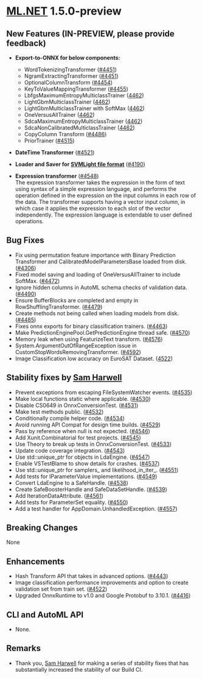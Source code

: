 # [ML.NET](http://dot.net/ml) 1.5.0-preview

## **New Features (IN-PREVIEW, please provide feedback)**
- **Export-to-ONNX for below components:**
    - WordTokenizingTransformer ([#4451](https://github.com/dotnet/machinelearning/pull/4451))
    - NgramExtractingTransformer ([#4451](https://github.com/dotnet/machinelearning/pull/4451)) 
    - OptionalColumnTransform ([#4454](https://github.com/dotnet/machinelearning/pull/4454))
    - KeyToValueMappingTransformer ([#4455](https://github.com/dotnet/machinelearning/pull/4455))
    - LbfgsMaximumEntropyMulticlassTrainer ([4462](https://github.com/dotnet/machinelearning/pull/4462))
    - LightGbmMulticlassTrainer ([4462](https://github.com/dotnet/machinelearning/pull/4462))
    - LightGbmMulticlassTrainer with SoftMax ([4462](https://github.com/dotnet/machinelearning/pull/4462))
    - OneVersusAllTrainer ([4462](https://github.com/dotnet/machinelearning/pull/4462))
    - SdcaMaximumEntropyMulticlassTrainer ([4462](https://github.com/dotnet/machinelearning/pull/4462))
    - SdcaNonCalibratedMulticlassTrainer ([4462](https://github.com/dotnet/machinelearning/pull/4462))
    - CopyColumn Transform ([#4486](https://github.com/dotnet/machinelearning/pull/4486))
    - PriorTrainer ([#4515](https://github.com/dotnet/machinelearning/pull/4515))

- **DateTime Transformer** ([#4521](https://github.com/dotnet/machinelearning/pull/4521))
- **Loader and Saver for [SVMLight file format](http://svmlight.joachims.org/)** ([#4190](https://github.com/dotnet/machinelearning/pull/4190))
- **Expression transformer** ([#4548](https://github.com/dotnet/machinelearning/pull/4548))  
  The expression transformer takes the expression in the form of text using syntax of a simple expression language, and performs the operation defined in the expression on the input columns in each row of the data. The transformer supports having a vector input column, in which case it applies the expression to each slot of the vector independently. The expression language is extendable to user defined operations.

## **Bug Fixes**
- Fix using permutation feature importance with Binary Prediction Transformer and CalibratedModelParametersBase loaded from disk. ([#4306](https://github.com/dotnet/machinelearning/pull/4306))
- Fixed model saving and loading of OneVersusAllTrainer to include SoftMax. ([#4472](https://github.com/dotnet/machinelearning/pull/4472))
- Ignore hidden columns in AutoML schema checks of validation data. ([#4490](https://github.com/dotnet/machinelearning/pull/4490))
- Ensure BufferBlocks are completed and empty in RowShufflingTransformer. ([#4479](https://github.com/dotnet/machinelearning/pull/4479))
- Create methods not being called when loading models from disk. ([#4485](https://github.com/dotnet/machinelearning/pull/4485))
- Fixes onnx exports for binary classification trainers. ([#4463](https://github.com/dotnet/machinelearning/pull/4463))
- Make PredictionEnginePool.GetPredictionEngine thread safe. ([#4570](https://github.com/dotnet/machinelearning/pull/4570))
- Memory leak when using FeaturizeText transform. ([#4576](https://github.com/dotnet/machinelearning/pull/4576))
- System.ArgumentOutOfRangeException issue in CustomStopWordsRemovingTransformer. ([#4592](https://github.com/dotnet/machinelearning/pull/4592))
- Image Classification low accuracy on EuroSAT Dataset. ([4522](https://github.com/dotnet/machinelearning/pull/4522))

## **Stability fixes by [Sam Harwell](https://github.com/sharwell)**
- Prevent exceptions from escaping FileSystemWatcher events. ([#4535](https://github.com/dotnet/machinelearning/pull/4535))
- Make local functions static where applicable. ([#4530](https://github.com/dotnet/machinelearning/pull/4530))
- Disable CS0649 in OnnxConversionTest. ([#4531](https://github.com/dotnet/machinelearning/pull/4531))
- Make test methods public. ([#4532](https://github.com/dotnet/machinelearning/pull/4532))
- Conditionally compile helper code. ([#4534](https://github.com/dotnet/machinelearning/pull/4534))
- Avoid running API Compat for design time builds. ([#4529](https://github.com/dotnet/machinelearning/pull/4529))
- Pass by reference when null is not expected. ([#4546](https://github.com/dotnet/machinelearning/pull/4546))
- Add Xunit.Combinatorial for test projects. ([#4545](https://github.com/dotnet/machinelearning/pull/4545))
- Use Theory to break up tests in OnnxConversionTest. ([#4533](https://github.com/dotnet/machinelearning/pull/4533))
- Update code coverage integration. ([#4543](https://github.com/dotnet/machinelearning/pull/4543))
- Use std::unique_ptr for objects in LdaEngine. ([#4547](https://github.com/dotnet/machinelearning/pull/4547))
- Enable VSTestBlame to show details for crashes. ([#4537](https://github.com/dotnet/machinelearning/pull/4537))
- Use std::unique_ptr for samplers_ and likelihood_in_iter_. ([#4551](https://github.com/dotnet/machinelearning/pull/4551))
- Add tests for IParameterValue implementations. ([#4549](https://github.com/dotnet/machinelearning/pull/4549))
- Convert LdaEngine to a SafeHandle. ([#4538](https://github.com/dotnet/machinelearning/pull/4538))
- Create SafeBoosterHandle and SafeDataSetHandle. ([#4539](https://github.com/dotnet/machinelearning/pull/4539))
- Add IterationDataAttribute. ([#4561](https://github.com/dotnet/machinelearning/pull/4561))
- Add tests for ParameterSet equality. ([#4550](https://github.com/dotnet/machinelearning/pull/4550))
- Add a test handler for AppDomain.UnhandledException. ([#4557](https://github.com/dotnet/machinelearning/commit/f1f8942a8272a9c87373d11bc89467461c8ecad1))  

## **Breaking Changes**
None

## **Enhancements**
- Hash Transform API that takes in advanced options. ([#4443](https://github.com/dotnet/machinelearning/pull/4443))
- Image classification performance improvements and option to create validation set from train set. ([#4522](https://github.com/dotnet/machinelearning/pull/4522))
- Upgraded OnnxRuntime to v1.0 and Google Protobuf to 3.10.1. ([#4416](https://github.com/dotnet/machinelearning/pull/4416))

## **CLI and AutoML API**
  - None.

## **Remarks**
- Thank you, [Sam Harwell](https://github.com/sharwell) for making a series of stability fixes that has substantially increased the stability of our Build CI.





